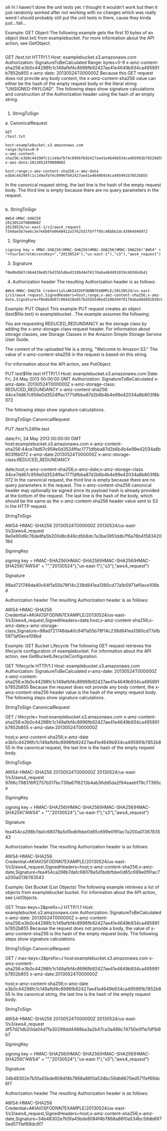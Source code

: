 oh hi
I haven't done the unit tests yet.
I thought it wouldn't work but then it just randomly worked after not working with no changes
which was really weird
I should probably still put the unit tests in there, cause they kinda just...fail...


Example: GET Object
The following example gets the first 10 bytes of an object (test.txt) from examplebucket. For more information about the API action, see GetObject.


```
```
GET /test.txt HTTP/1.1
Host: examplebucket.s3.amazonaws.com
Authorization: SignatureToBeCalculated
Range: bytes=0-9 
x-amz-content-sha256:e3b0c44298fc1c149afbf4c8996fb92427ae41e4649b934ca495991b7852b855
x-amz-date: 20130524T000000Z 
Because this GET request does not provide any body content, the x-amz-content-sha256 value can either be the hash of the empty request body or the literal string "UNSIGNED-PAYLOAD". The following steps show signature calculations and construction of the Authorization header using the hash of an empty string.
```
```
1. StringToSign

  a. CanonicalRequest

```
GET
/test.txt

host:examplebucket.s3.amazonaws.com
range:bytes=0-9
x-amz-content-sha256:e3b0c44298fc1c149afbf4c8996fb92427ae41e4649b934ca495991b7852b855
x-amz-date:20130524T000000Z

host;range;x-amz-content-sha256;x-amz-date
e3b0c44298fc1c149afbf4c8996fb92427ae41e4649b934ca495991b7852b855  
```
In the canonical request string, the last line is the hash of the empty request body. The third line is empty because there are no query parameters in the request.
```
```

  b. StringToSign

```
AWS4-HMAC-SHA256
20130524T000000Z
20130524/us-east-1/s3/aws4_request
7344ae5b7ee6c3e7e6b0fe0640412a37625d1fbfff95c48bbb2dc43964946972
```

2. SigningKey


```
signing key = HMAC-SHA256(HMAC-SHA256(HMAC-SHA256(HMAC-SHA256("AWS4" + "<YourSecretAccessKey>","20130524"),"us-east-1"),"s3"),"aws4_request")
```

3. Signature


```
f0e8bdb87c964420e857bd35b5d6ed310bd44f0170aba48dd91039c6036bdb41
```

4. Authorization header
The resulting Authorization header is as follows:

```
AWS4-HMAC-SHA256 Credential=AKIAIOSFODNN7EXAMPLE/20130524/us-east-1/s3/aws4_request,SignedHeaders=host;range;x-amz-content-sha256;x-amz-date,Signature=f0e8bdb87c964420e857bd35b5d6ed310bd44f0170aba48dd91039c6036bdb41
```

Example: PUT Object
This example PUT request creates an object (test$file.text) in examplebucket . The example assumes the following:


You are requesting REDUCED_REDUNDANCY as the storage class by adding the x-amz-storage-class request header. For information about storage classes, see Storage Classes in the Amazon Simple Storage Service User Guide.

The content of the uploaded file is a string, "Welcome to Amazon S3." The value of x-amz-content-sha256 in the request is based on this string.

For information about the API action, see PutObject.


PUT test$file.text HTTP/1.1
Host: examplebucket.s3.amazonaws.com
Date: Fri, 24 May 2013 00:00:00 GMT
Authorization: SignatureToBeCalculated
x-amz-date: 20130524T000000Z 
x-amz-storage-class: REDUCED_REDUNDANCY
x-amz-content-sha256: 44ce7dd67c959e0d3524ffac1771dfbba87d2b6b4b4e99e42034a8b803f8b072

<Payload>
The following steps show signature calculations.

StringToSign
CanonicalRequest


PUT
/test%24file.text

date:Fri, 24 May 2013 00:00:00 GMT
host:examplebucket.s3.amazonaws.com
x-amz-content-sha256:44ce7dd67c959e0d3524ffac1771dfbba87d2b6b4b4e99e42034a8b803f8b072
x-amz-date:20130524T000000Z
x-amz-storage-class:REDUCED_REDUNDANCY

date;host;x-amz-content-sha256;x-amz-date;x-amz-storage-class
44ce7dd67c959e0d3524ffac1771dfbba87d2b6b4b4e99e42034a8b803f8b072
In the canonical request, the third line is empty because there are no query parameters in the request. The x-amz-content-sha256 canonical header may optionally be signed since its payload hash is already provided at the bottom of the request. The last line is the hash of the body, which should be the same as the x-amz-content-sha256 header value sent to S3 in the HTTP request.

StringToSign


AWS4-HMAC-SHA256
20130524T000000Z
20130524/us-east-1/s3/aws4_request
9e0e90d9c76de8fa5b200d8c849cd5b8dc7a3be3951ddb7f6a76b4158342019d

SigningKey


signing key = HMAC-SHA256(HMAC-SHA256(HMAC-SHA256(HMAC-SHA256("AWS4" + "<YourSecretAccessKey>","20130524"),"us-east-1"),"s3"),"aws4_request")

Signature


98ad721746da40c64f1a55b78f14c238d841ea1380cd77a1b5971af0ece108bd

Authorization header
The resulting Authorization header is as follows:



AWS4-HMAC-SHA256 Credential=AKIAIOSFODNN7EXAMPLE/20130524/us-east-1/s3/aws4_request,SignedHeaders=date;host;x-amz-content-sha256;x-amz-date;x-amz-storage-class,Signature=98ad721746da40c64f1a55b78f14c238d841ea1380cd77a1b5971af0ece108bd

Example: GET Bucket Lifecycle
The following GET request retrieves the lifecycle configuration of examplebucket. For information about the API action, see GetBucketLifecycleConfiguration.


GET ?lifecycle HTTP/1.1
Host: examplebucket.s3.amazonaws.com
Authorization: SignatureToBeCalculated
x-amz-date: 20130524T000000Z 
x-amz-content-sha256:e3b0c44298fc1c149afbf4c8996fb92427ae41e4649b934ca495991b7852b855
Because the request does not provide any body content, the x-amz-content-sha256 header value is the hash of the empty request body. The following steps show signature calculations.

StringToSign
CanonicalRequest


GET
/
lifecycle=
host:examplebucket.s3.amazonaws.com
x-amz-content-sha256:e3b0c44298fc1c149afbf4c8996fb92427ae41e4649b934ca495991b7852b855
x-amz-date:20130524T000000Z

host;x-amz-content-sha256;x-amz-date
e3b0c44298fc1c149afbf4c8996fb92427ae41e4649b934ca495991b7852b855
In the canonical request, the last line is the hash of the empty request body.

StringToSign


AWS4-HMAC-SHA256
20130524T000000Z
20130524/us-east-1/s3/aws4_request
9766c798316ff2757b517bc739a67f6213b4ab36dd5da2f94eaebf79c77395ca

SigningKey


signing key = HMAC-SHA256(HMAC-SHA256(HMAC-SHA256(HMAC-SHA256("AWS4" + "<YourSecretAccessKey>","20130524"),"us-east-1"),"s3"),"aws4_request")

Signature


fea454ca298b7da1c68078a5d1bdbfbbe0d65c699e0f91ac7a200a0136783543

Authorization header
The resulting Authorization header is as follows:



AWS4-HMAC-SHA256 Credential=AKIAIOSFODNN7EXAMPLE/20130524/us-east-1/s3/aws4_request,SignedHeaders=host;x-amz-content-sha256;x-amz-date,Signature=fea454ca298b7da1c68078a5d1bdbfbbe0d65c699e0f91ac7a200a0136783543

Example: Get Bucket (List Objects)
The following example retrieves a list of objects from examplebucket bucket. For information about the API action, see ListObjects.


GET ?max-keys=2&prefix=J HTTP/1.1
Host: examplebucket.s3.amazonaws.com
Authorization: SignatureToBeCalculated
x-amz-date: 20130524T000000Z 
x-amz-content-sha256:e3b0c44298fc1c149afbf4c8996fb92427ae41e4649b934ca495991b7852b855
Because the request does not provide a body, the value of x-amz-content-sha256 is the hash of the empty request body. The following steps show signature calculations.

StringToSign
CanonicalRequest


GET
/
max-keys=2&prefix=J
host:examplebucket.s3.amazonaws.com
x-amz-content-sha256:e3b0c44298fc1c149afbf4c8996fb92427ae41e4649b934ca495991b7852b855
x-amz-date:20130524T000000Z

host;x-amz-content-sha256;x-amz-date
e3b0c44298fc1c149afbf4c8996fb92427ae41e4649b934ca495991b7852b855
In the canonical string, the last line is the hash of the empty request body.

StringToSign


AWS4-HMAC-SHA256
20130524T000000Z
20130524/us-east-1/s3/aws4_request
df57d21db20da04d7fa30298dd4488ba3a2b47ca3a489c74750e0f1e7df1b9b7

SigningKey


signing key = HMAC-SHA256(HMAC-SHA256(HMAC-SHA256(HMAC-SHA256("AWS4" + "<YourSecretAccessKey>","20130524"),"us-east-1"),"s3"),"aws4_request")

Signature


34b48302e7b5fa45bde8084f4b7868a86f0a534bc59db6670ed5711ef69dc6f7

Authorization header
The resulting Authorization header is as follows:



AWS4-HMAC-SHA256 Credential=AKIAIOSFODNN7EXAMPLE/20130524/us-east-1/s3/aws4_request,SignedHeaders=host;x-amz-content-sha256;x-amz-date,Signature=34b48302e7b5fa45bde8084f4b7868a86f0a534bc59db6670ed5711ef69dc6f7
